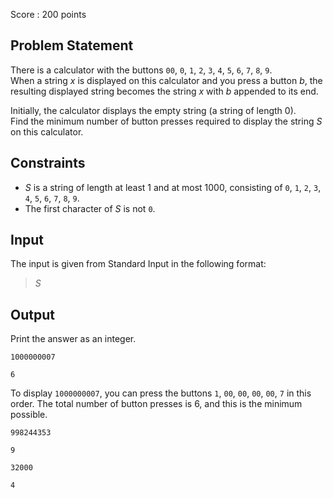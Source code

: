 Score : $200$ points

## Problem Statement

There is a calculator with the buttons `00`, `0`, `1`, `2`, `3`, `4`, `5`, `6`, `7`, `8`, `9`.<br>
When a string $x$ is displayed on this calculator and you press a button $b$, the resulting displayed string becomes the string $x$ with $b$ appended to its end.

Initially, the calculator displays the empty string (a string of length $0$).<br>
Find the minimum number of button presses required to display the string $S$ on this calculator.

## Constraints

- $S$ is a string of length at least $1$ and at most $1000$, consisting of `0`, `1`, `2`, `3`, `4`, `5`, `6`, `7`, `8`, `9`.
- The first character of $S$ is not `0`.

## Input

The input is given from Standard Input in the following format:

> $S$

## Output

Print the answer as an integer.

```input1
1000000007
```

```output1
6
```

To display `1000000007`, you can press the buttons `1`, `00`, `00`, `00`, `00`, `7` in this order. The total number of button presses is $6$, and this is the minimum possible.

```input2
998244353
```

```output2
9
```

```input3
32000
```

```output3
4
```